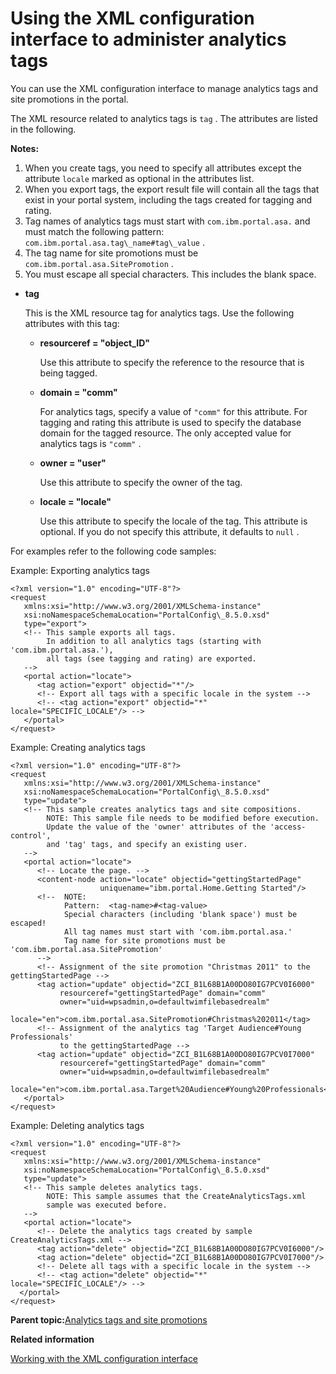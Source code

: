 # Using the XML configuration interface to administer analytics tags

You can use the XML configuration interface to manage analytics tags and site promotions in the portal.

The XML resource related to analytics tags is `tag` . The attributes are listed in the following.

**Notes:**

1.  When you create tags, you need to specify all attributes except the attribute `locale` marked as optional in the attributes list.
2.  When you export tags, the export result file will contain all the tags that exist in your portal system, including the tags created for tagging and rating.
3.  Tag names of analytics tags must start with `com.ibm.portal.asa.` and must match the following pattern: `com.ibm.portal.asa.tag\_name#tag\_value` .
4.  The tag name for site promotions must be `com.ibm.portal.asa.SitePromotion` .
5.  You must escape all special characters. This includes the blank space.

-   **tag**

    This is the XML resource tag for analytics tags. Use the following attributes with this tag:

    -   **resourceref = "object\_ID"**

        Use this attribute to specify the reference to the resource that is being tagged.

    -   **domain = "comm"**

        For analytics tags, specify a value of `"comm"` for this attribute. For tagging and rating this attribute is used to specify the database domain for the tagged resource. The only accepted value for analytics tags is `"comm"` .

    -   **owner = "user"**

        Use this attribute to specify the owner of the tag.

    -   **locale = "locale"**

        Use this attribute to specify the locale of the tag. This attribute is optional. If you do not specify this attribute, it defaults to `null` .


For examples refer to the following code samples:

Example: Exporting analytics tags

```
<?xml version="1.0" encoding="UTF-8"?>
<request    
   xmlns:xsi="http://www.w3.org/2001/XMLSchema-instance"    
   xsi:noNamespaceSchemaLocation="PortalConfig\_8.5.0.xsd"    
   type="export">    
   <!-- This sample exports all tags.         
        In addition to all analytics tags (starting with 'com.ibm.portal.asa.'),
        all tags (see tagging and rating) are exported.             
   -->    
   <portal action="locate">            
      <tag action="export" objectid="*"/>        
      <!-- Export all tags with a specific locale in the system -->        
      <!-- <tag action="export" objectid="*" locale="SPECIFIC_LOCALE"/> -->    
   </portal>
</request>
```

Example: Creating analytics tags

```
<?xml version="1.0" encoding="UTF-8"?>
<request    
   xmlns:xsi="http://www.w3.org/2001/XMLSchema-instance"    
   xsi:noNamespaceSchemaLocation="PortalConfig\_8.5.0.xsd"    
   type="update">    
   <!-- This sample creates analytics tags and site compositions.             
        NOTE: This sample file needs to be modified before execution.      
        Update the value of the 'owner' attributes of the 'access-control', 
        and 'tag' tags, and specify an existing user.     
   -->      
   <portal action="locate">   
      <!-- Locate the page. -->        
      <content-node action="locate" objectid="gettingStartedPage" 
                    uniquename="ibm.portal.Home.Getting Started"/>                              
      <!--  NOTE:
            Pattern:  <tag-name>#<tag-value>   
            Special characters (including 'blank space') must be escaped!
            All tag names must start with 'com.ibm.portal.asa.'          
            Tag name for site promotions must be 'com.ibm.portal.asa.SitePromotion'         
      -->       
      <!-- Assignment of the site promotion "Christmas 2011" to the gettingStartedPage -->  
      <tag action="update" objectid="ZCI_B1L68B1A00DO80IG7PCV0I6000" 
           resourceref="gettingStartedPage" domain="comm" 
           owner="uid=wpsadmin,o=defaultwimfilebasedrealm" 
           locale="en">com.ibm.portal.asa.SitePromotion#Christmas%202011</tag>              
      <!-- Assignment of the analytics tag 'Target Audience#Young Professionals' 
           to the gettingStartedPage -->   
      <tag action="update" objectid="ZCI_B1L68B1A00DO80IG7PCV0I7000" 
           resourceref="gettingStartedPage" domain="comm" 
           owner="uid=wpsadmin,o=defaultwimfilebasedrealm" 
           locale="en">com.ibm.portal.asa.Target%20Audience#Young%20Professionals</tag>                   
   </portal>
</request>
```

Example: Deleting analytics tags

```
<?xml version="1.0" encoding="UTF-8"?>
<request    
   xmlns:xsi="http://www.w3.org/2001/XMLSchema-instance"    
   xsi:noNamespaceSchemaLocation="PortalConfig\_8.5.0.xsd"    
   type="update"> 
   <!-- This sample deletes analytics tags.   
        NOTE: This sample assumes that the CreateAnalyticsTags.xml 
        sample was executed before.       
   -->    
   <portal action="locate">        
      <!-- Delete the analytics tags created by sample CreateAnalyticsTags.xml -->        
      <tag action="delete" objectid="ZCI_B1L68B1A00DO80IG7PCV0I6000"/>        
      <tag action="delete" objectid="ZCI_B1L68B1A00DO80IG7PCV0I7000"/>        
      <!-- Delete all tags with a specific locale in the system -->        
      <!-- <tag action="delete" objectid="*" locale="SPECIFIC_LOCALE"/> -->
  </portal>
</request>

```

**Parent topic:**[Analytics tags and site promotions](../admin-system/sa_asa_anal_tags_site_prom.md)

**Related information**  


[Working with the XML configuration interface](../admin-system/adxmltsk.md)

